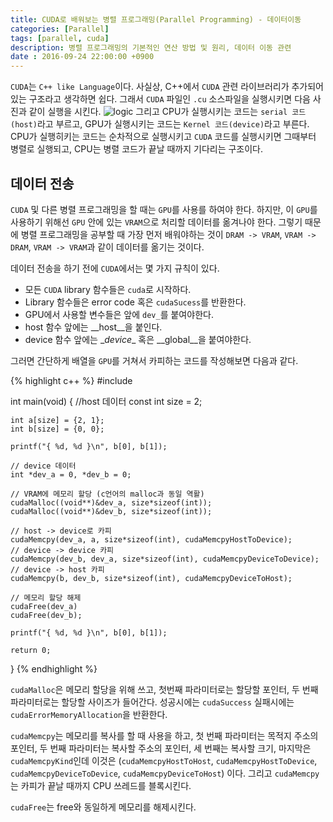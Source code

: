 ```yaml
---
title: CUDA로 배워보는 병렬 프로그래밍(Parallel Programming) - 데이터이동
categories: [Parallel]
tags: [parallel, cuda]
description: 병렬 프로그래밍의 기본적인 연산 방법 및 원리, 데이터 이동 관련
date : 2016-09-24 22:00:00 +0900
---
```


`CUDA`는 `C++ like Language`이다. 사실상, C++에서 `CUDA` 관련 라이브러리가 추가되어 있는 구조라고 생각하면 쉽다. 그래서 `CUDA` 파일인 `.cu` 소스파일을 실행시키면 다음 사진과 같이 실행을 시킨다.
![logic](https://c4.staticflickr.com/9/8230/29267752363_60e1c95eca_b.jpg)
그리고 CPU가 실행시키는 코드는 `serial 코드(host)`라고 부르고, GPU가 실행시키는 코드는 `Kernel 코드(device)`라고 부른다. CPU가 실행히키는 코드는 순차적으로 실행시키고 `CUDA` 코드를 실행시키면 그때부터 병렬로 실행되고, CPU는 병렬 코드가 끝날 때까지 기다리는 구조이다.

## 데이터 전송
`CUDA` 및 다른 병렬 프로그래밍을 할 때는 `GPU`를 사용를 하여야 한다. 하지만, 이 `GPU`를 사용하기 위해선 `GPU` 안에 있는 `VRAM`으로 처리할 데이터를 옮겨나야 한다. 그렇기 때문에 병렬 프로그래밍을 공부할 때 가장 먼저 배워야하는 것이 `DRAM -> VRAM`, `VRAM -> DRAM`, `VRAM -> VRAM`과 같이 데이터를 옮기는 것이다.

데이터 전송을 하기 전에 `CUDA`에서는 몇 가지 규칙이 있다.

* 모든 `CUDA` library 함수들은 `cuda`로 시작하다.
* Library 함수들은 error code 혹은 `cudaSucess`를 반환한다.
* GPU에서 사용할 변수들은 앞에 `dev_`를 붙여야한다.
* host 함수 앞에는 \__host__을 붙인다.
* device 함수 앞에는 \__device__ 혹은 \__global__을 붙여야한다.

그러면 간단하게 배열을 `GPU`를 거쳐서 카피하는 코드를 작성해보면 다음과 같다.

{% highlight c++ %}
#include <cstdio>

int main(void) {
    //host 데이터
    const int size = 2;

    int a[size] = {2, 1};
    int b[size] = {0, 0};

    printf("{ %d, %d }\n", b[0], b[1]);

    // device 데이터
    int *dev_a = 0, *dev_b = 0;

    // VRAM에 메모리 할당 (c언어의 malloc과 동일 역활)
    cudaMalloc((void**)&dev_a, size*sizeof(int));
    cudaMalloc((void**)&dev_b, size*sizeof(int));

    // host -> device로 카피
    cudaMemcpy(dev_a, a, size*sizeof(int), cudaMemcpyHostToDevice);
    // device -> device 카피
    cudaMemcpy(dev_b, dev_a, size*sizeof(int), cudaMemcpyDeviceToDevice);
    // device -> host 카피
    cudaMemcpy(b, dev_b, size*sizeof(int), cudaMemcpyDeviceToHost);

    // 메모리 할당 해제
    cudaFree(dev_a)
    cudaFree(dev_b);

    printf("{ %d, %d }\n", b[0], b[1]);

    return 0;
}
{% endhighlight %}

`cudaMalloc`은 메모리 할당을 위해 쓰고, 첫번째 파라미터로는 할당할 포인터, 두 번째 파라미터로는 할당할 사이즈가 들어간다. 성공시에는 `cudaSuccess` 실패시에는 `cudaErrorMemoryAllocation`을 반환한다.

`cudaMemcpy`는 메모리를 복사를 할 때 사용을 하고, 첫 번째 파라미터는 목적지 주소의 포인터, 두 번째 파라미터는 복사할 주소의 포인터, 세 번째는 복사할 크기, 마지막은 `cudaMemcpyKind`인데 이것은 (`cudaMemcpyHostToHost`, `cudaMemcpyHostToDevice`, `cudaMemcpyDeviceToDevice`, `cudaMemcpyDeviceToHost`) 이다.
그리고 `cudaMemcpy`는 카피가 끝날 때까지 CPU 쓰레드를 블록시킨다.

`cudaFree`는 free와 동일하게 메모리를 해제시킨다.
